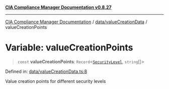 [**CIA Compliance Manager Documentation v0.8.27**](../../../README.md)

***

[CIA Compliance Manager Documentation](../../../modules.md) / [data/valueCreationData](../README.md) / valueCreationPoints

# Variable: valueCreationPoints

> `const` **valueCreationPoints**: `Record`\<[`SecurityLevel`](../../../types/cia/type-aliases/SecurityLevel.md), `string`[]\>

Defined in: [data/valueCreationData.ts:8](https://github.com/Hack23/cia-compliance-manager/blob/26bb73ca86d23be8656cdd29d12202323a449310/src/data/valueCreationData.ts#L8)

Value creation points for different security levels
